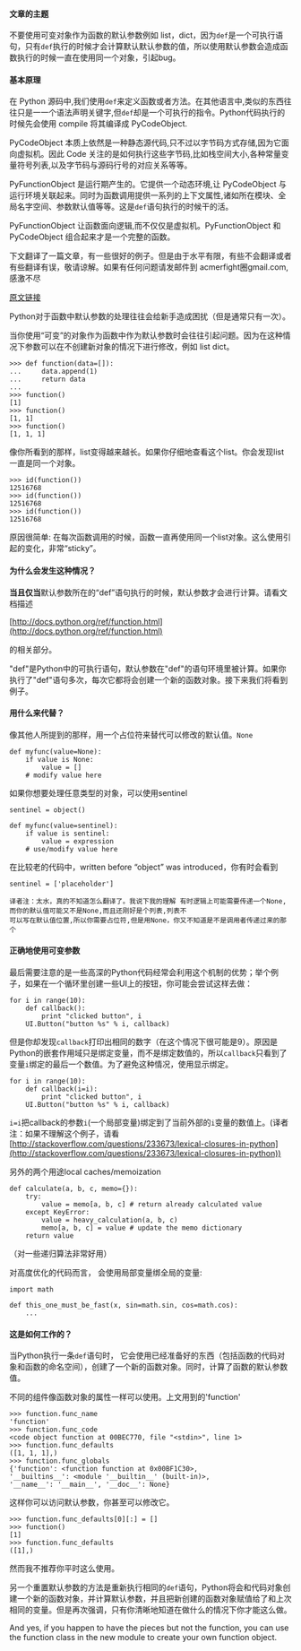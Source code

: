#### 文章的主题
不要使用可变对象作为函数的默认参数例如 list，dict，因为`def`是一个可执行语句，只有`def`执行的时候才会计算默认默认参数的值，所以使用默认参数会造成函数执行的时候一直在使用同一个对象，引起bug。

#### 基本原理
在 Python 源码中,我们使用`def`来定义函数或者方法。在其他语言中,类似的东西往往只是一一个语法声明关键字,但`def`却是一个可执行的指令。Python代码执行的时候先会使用 compile 将其编译成 PyCodeObject.

PyCodeObject 本质上依然是一种静态源代码,只不过以字节码方式存储,因为它面向虚拟机。因此 Code 关注的是如何执行这些字节码,比如栈空间大小,各种常量变量符号列表,以及字节码与源码行号的对应关系等等。

PyFunctionObject 是运行期产生的。它提供一个动态环境,让 PyCodeObject 与运行环境关联起来。同时为函数调用提供一系列的上下文属性,诸如所在模块、全局名字空间、参数默认值等等。这是`def`语句执行的时候干的活。

PyFunctionObject 让函数面向逻辑,而不仅仅是虚拟机。PyFunctionObject 和 PyCodeObject 组合起来才是一个完整的函数。

下文翻译了一篇文章，有一些很好的例子。但是由于水平有限，有些不会翻译或者有些翻译有误，敬请谅解。如果有任何问题请发邮件到 acmerfight圈gmail.com,感激不尽


[原文链接](http://effbot.org/zone/default-values.htm)

Python对于函数中默认参数的处理往往会给新手造成困扰（但是通常只有一次）。

当你使用“可变”的对象作为函数中作为默认参数时会往往引起问题。因为在这种情况下参数可以在不创建新对象的情况下进行修改，例如 list dict。

    >>> def function(data=[]):
    ...     data.append(1)
    ...     return data
    ...
    >>> function()
    [1]
    >>> function()
    [1, 1]
    >>> function()
    [1, 1, 1]

像你所看到的那样，list变得越来越长。如果你仔细地查看这个list。你会发现list一直是同一个对象。

    >>> id(function())
    12516768
    >>> id(function())
    12516768
    >>> id(function())
    12516768

原因很简单: 在每次函数调用的时候，函数一直再使用同一个list对象。这么使用引起的变化，非常“sticky”。

#### 为什么会发生这种情况？
**当且仅当**默认参数所在的“def”语句执行的时候，默认参数才会进行计算。请看文档描述

[http://docs.python.org/ref/function.html](http://docs.python.org/ref/function.html)

的相关部分。

"def"是Python中的可执行语句，默认参数在"def"的语句环境里被计算。如果你执行了"def"语句多次，每次它都将会创建一个新的函数对象。接下来我们将看到例子。
#### 用什么来代替？
像其他人所提到的那样，用一个占位符来替代可以修改的默认值。`None` 

    def myfunc(value=None):
        if value is None:
            value = []
        # modify value here

如果你想要处理任意类型的对象，可以使用sentinel

    sentinel = object()

    def myfunc(value=sentinel):
        if value is sentinel:
            value = expression
        # use/modify value here

在比较老的代码中，written before “object” was introduced，你有时会看到

    sentinel = ['placeholder']

    译者注：太水，真的不知道怎么翻译了。我说下我的理解 有时逻辑上可能需要传递一个None,而你的默认值可能又不是None,而且还刚好是个列表,列表不
    可以写在默认值位置,所以你需要占位符,但是用None，你又不知道是不是调用者传递过来的那个
#### 正确地使用可变参数
最后需要注意的是一些高深的Python代码经常会利用这个机制的优势；举个例子，如果在一个循环里创建一些UI上的按钮，你可能会尝试这样去做：

    for i in range(10):
        def callback():
            print "clicked button", i
        UI.Button("button %s" % i, callback)

但是你却发现`callback`打印出相同的数字（在这个情况下很可能是9）。原因是Python的嵌套作用域只是绑定变量，而不是绑定数值的，所以`callback`只看到了变量`i`绑定的最后一个数值。为了避免这种情况，使用显示绑定。

    for i in range(10):
        def callback(i=i):
            print "clicked button", i
        UI.Button("button %s" % i, callback)

`i=i`把callback的参数`i`(一个局部变量)绑定到了当前外部的`i`变量的数值上。(译者注：如果不理解这个例子，请看[http://stackoverflow.com/questions/233673/lexical-closures-in-python](http://stackoverflow.com/questions/233673/lexical-closures-in-python))

另外的两个用途local caches/memoization
        
    def calculate(a, b, c, memo={}):
        try:
            value = memo[a, b, c] # return already calculated value
        except KeyError:
            value = heavy_calculation(a, b, c)
            memo[a, b, c] = value # update the memo dictionary
        return value

（对一些递归算法非常好用）

对高度优化的代码而言， 会使用局部变量绑全局的变量:

    import math

    def this_one_must_be_fast(x, sin=math.sin, cos=math.cos):
        ...

#### 这是如何工作的？
当Python执行一条`def`语句时， 它会使用已经准备好的东西（包括函数的代码对象和函数的命名空间），创建了一个新的函数对象。同时，计算了函数的默认参数值。

不同的组件像函数对象的属性一样可以使用。上文用到的'function'

    >>> function.func_name
    'function'
    >>> function.func_code
    <code object function at 00BEC770, file "<stdin>", line 1>
    >>> function.func_defaults
    ([1, 1, 1],)
    >>> function.func_globals
    {'function': <function function at 0x00BF1C30>,
    '__builtins__': <module '__builtin__' (built-in)>,
    '__name__': '__main__', '__doc__': None}

这样你可以访问默认参数，你甚至可以修改它。

    >>> function.func_defaults[0][:] = []
    >>> function()
    [1]
    >>> function.func_defaults
    ([1],)

然而我不推荐你平时这么使用。

另一个重置默认参数的方法是重新执行相同的`def`语句，Python将会和代码对象创建一个新的函数对象，并计算默认参数，并且把新创建的函数对象赋值给了和上次相同的变量。但是再次强调，只有你清晰地知道在做什么的情况下你才能这么做。

And yes, if you happen to have the pieces but not the function, you can use the function class in the new module to create your own function object.
